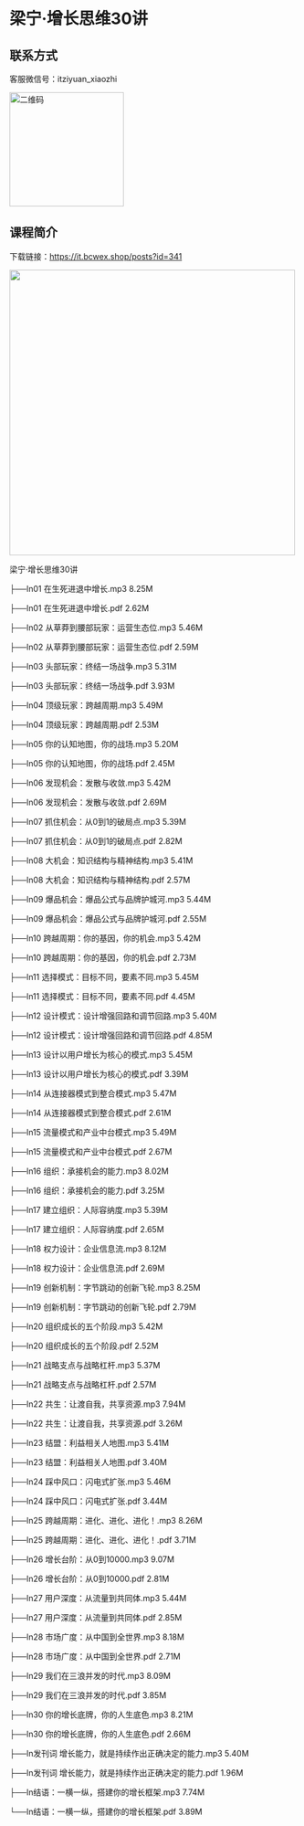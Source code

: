 # 梁宁·增长思维30讲

## 联系方式

客服微信号：itziyuan_xiaozhi

<img src="https://ziyuanyun.oss-cn-guangzhou.aliyuncs.com/common/20240614073449/666b82192834a.jpg" width="200" height="200" alt="二维码">

## 课程简介

下载链接：https://it.bcwex.shop/posts?id=341

<img src="https://ziyuanyun.oss-cn-guangzhou.aliyuncs.com/yun/20240515151828/664461c471b1d.jpg" width="500" alt="">

  梁宁·增长思维30讲



 ├──ln01 在生死进退中增长.mp3 8.25M

 ├──ln01 在生死进退中增长.pdf 2.62M

 ├──ln02 从草莽到腰部玩家：运营生态位.mp3 5.46M

 ├──ln02 从草莽到腰部玩家：运营生态位.pdf 2.59M

 ├──ln03 头部玩家：终结一场战争.mp3 5.31M

 ├──ln03 头部玩家：终结一场战争.pdf 3.93M

 ├──ln04 顶级玩家：跨越周期.mp3 5.49M

 ├──ln04 顶级玩家：跨越周期.pdf 2.53M

 ├──ln05 你的认知地图，你的战场.mp3 5.20M

 ├──ln05 你的认知地图，你的战场.pdf 2.45M

 ├──ln06 发现机会：发散与收敛.mp3 5.42M

 ├──ln06 发现机会：发散与收敛.pdf 2.69M

 ├──ln07 抓住机会：从0到1的破局点.mp3 5.39M

 ├──ln07 抓住机会：从0到1的破局点.pdf 2.82M

 ├──ln08 大机会：知识结构与精神结构.mp3 5.41M

 ├──ln08 大机会：知识结构与精神结构.pdf 2.57M

 ├──ln09 爆品机会：爆品公式与品牌护城河.mp3 5.44M

 ├──ln09 爆品机会：爆品公式与品牌护城河.pdf 2.55M

 ├──ln10 跨越周期：你的基因，你的机会.mp3 5.42M

 ├──ln10 跨越周期：你的基因，你的机会.pdf 2.73M

 ├──ln11 选择模式：目标不同，要素不同.mp3 5.45M

 ├──ln11 选择模式：目标不同，要素不同.pdf 4.45M

 ├──ln12 设计模式：设计增强回路和调节回路.mp3 5.40M

 ├──ln12 设计模式：设计增强回路和调节回路.pdf 4.85M

 ├──ln13 设计以用户增长为核心的模式.mp3 5.45M

 ├──ln13 设计以用户增长为核心的模式.pdf 3.39M

 ├──ln14 从连接器模式到整合模式.mp3 5.47M

 ├──ln14 从连接器模式到整合模式.pdf 2.61M

 ├──ln15 流量模式和产业中台模式.mp3 5.49M

 ├──ln15 流量模式和产业中台模式.pdf 2.67M

 ├──ln16 组织：承接机会的能力.mp3 8.02M

 ├──ln16 组织：承接机会的能力.pdf 3.25M

 ├──ln17 建立组织：人际容纳度.mp3 5.39M

 ├──ln17 建立组织：人际容纳度.pdf 2.65M

 ├──ln18 权力设计：企业信息流.mp3 8.12M

 ├──ln18 权力设计：企业信息流.pdf 2.69M

 ├──ln19 创新机制：字节跳动的创新飞轮.mp3 8.25M

 ├──ln19 创新机制：字节跳动的创新飞轮.pdf 2.79M

 ├──ln20 组织成长的五个阶段.mp3 5.42M

 ├──ln20 组织成长的五个阶段.pdf 2.52M

 ├──ln21 战略支点与战略杠杆.mp3 5.37M

 ├──ln21 战略支点与战略杠杆.pdf 2.57M

 ├──ln22 共生：让渡自我，共享资源.mp3 7.94M

 ├──ln22 共生：让渡自我，共享资源.pdf 3.26M

 ├──ln23 结盟：利益相关人地图.mp3 5.41M

 ├──ln23 结盟：利益相关人地图.pdf 3.40M

 ├──ln24 踩中风口：闪电式扩张.mp3 5.46M

 ├──ln24 踩中风口：闪电式扩张.pdf 3.44M

 ├──ln25 跨越周期：进化、进化、进化！.mp3 8.26M

 ├──ln25 跨越周期：进化、进化、进化！.pdf 3.71M

 ├──ln26 增长台阶：从0到10000.mp3 9.07M

 ├──ln26 增长台阶：从0到10000.pdf 2.81M

 ├──ln27 用户深度：从流量到共同体.mp3 5.44M

 ├──ln27 用户深度：从流量到共同体.pdf 2.85M

 ├──ln28 市场广度：从中国到全世界.mp3 8.18M

 ├──ln28 市场广度：从中国到全世界.pdf 2.71M

 ├──ln29 我们在三浪并发的时代.mp3 8.09M

 ├──ln29 我们在三浪并发的时代.pdf 3.85M

 ├──ln30 你的增长底牌，你的人生底色.mp3 8.21M

 ├──ln30 你的增长底牌，你的人生底色.pdf 2.66M

 ├──ln发刊词 增长能力，就是持续作出正确决定的能力.mp3 5.40M

 ├──ln发刊词 增长能力，就是持续作出正确决定的能力.pdf 1.96M

 ├──ln结语：一横一纵，搭建你的增长框架.mp3 7.74M

 └──ln结语：一横一纵，搭建你的增长框架.pdf 3.89M

  